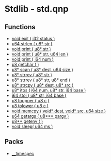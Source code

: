 # Stdlib - std.qnp

## Functions
 - [void exit ( i32 status )]()
 - [u64 strlen ( u8* str )]()
 - [void print ( u8* str )]()
 - [void print ( u8* str, u64 len )]()
 - [void print ( i64 num )]()
 - [u8 getchar ( )]()
 - [u8* scan ( u8* dest, u64 size )]()
 - [u8* strrev ( u8* str )]()
 - [u8* strrev ( u8* str, u8* end )]()
 - [u8* strcpy ( u8* dest, u8* src )]()
 - [u8* itos ( i64 num, u8* str, i64 base )]()
 - [i64 stoi ( u8* str, i64 base )]()
 - [u8 toupper ( u8 c )]()
 - [u8 tolower ( u8 c )]()
 - [void memcpy ( void* dest, void* src, u64 size )]()
 - [u64 getargs ( u8*** pargv )]()
 - [u8** getenv ( )]()
 - [void sleep( u64 ms )]()

## Packs
 - [__timespec]()